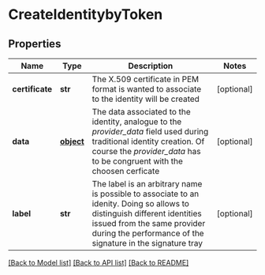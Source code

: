 # CreateIdentitybyToken

## Properties
Name | Type | Description | Notes
------------ | ------------- | ------------- | -------------
**certificate** | **str** | The X.509 certificate in PEM format is wanted to associate to the identity will be created | [optional] 
**data** | [**object**](.md) | The data associated to the identity, analogue to the _provider_data_ field used during traditional identity creation. Of course the _provider_data_ has to be congruent with the choosen cerficate  | [optional] 
**label** | **str** | The label is an arbitrary name is possible to associate to an idenity. Doing so allows to distinguish different identities issued from the same provider during the performance of the signature in the signature tray | [optional] 

[[Back to Model list]](../README.md#documentation-for-models) [[Back to API list]](../README.md#documentation-for-api-endpoints) [[Back to README]](../README.md)


